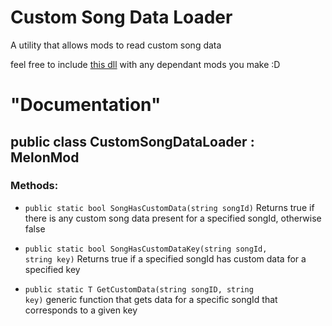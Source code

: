# Custom Song Data Loader
 A utility that allows mods to read custom song data
 
 feel free to include [this dll](https://github.com/MeepsKitten/CustomSongDataLoader/releases/latest) with any dependant mods you make :D
 

# "Documentation"
## public class CustomSongDataLoader : MelonMod
### Methods:
* <code>public static bool SongHasCustomData(string songId)</code>
Returns true if there is any custom song data present for a specified songId, otherwise false

* <code>public static bool SongHasCustomDataKey(string songId, string key)</code>
Returns true if a specified songId has custom data for a specified key

* <code>public static T GetCustomData<T>(string songID, string key)</code>
 generic function that gets data for a specific songId that corresponds to a given key
